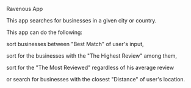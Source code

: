 Ravenous App 

This app searches for businesses in a given city or country. 

This app can do the following:

sort businesses between "Best Match" of user's input, 

sort for the businesses with the "The Highest Review" among them, 

sort for the "The Most Reviewed" regardless of his average review 

or search for businesses with the closest "Distance" of user's location.

